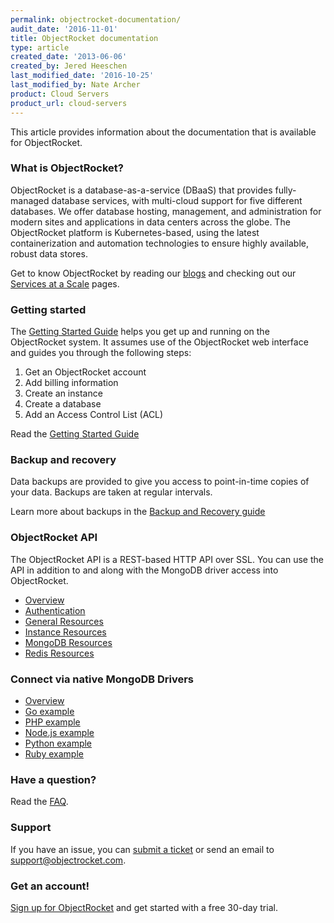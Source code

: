 ```yaml
---
permalink: objectrocket-documentation/
audit_date: '2016-11-01'
title: ObjectRocket documentation
type: article
created_date: '2013-06-06'
created_by: Jered Heeschen
last_modified_date: '2016-10-25'
last_modified_by: Nate Archer
product: Cloud Servers
product_url: cloud-servers
---
```


This article provides information about the documentation that is available for ObjectRocket.

### What is ObjectRocket?

ObjectRocket is a database-as-a-service (DBaaS) that provides fully-managed database services, with multi-cloud support for five different databases. We offer database hosting, management, and administration for modern sites and applications in data centers across the globe. The ObjectRocket platform is Kubernetes-based, using the latest containerization and automation technologies to ensure highly available, robust data stores.

Get to know ObjectRocket by reading our [blogs](https://www.objectrocket.com/blog/) and checking out our [Services at a Scale](https://www.objectrocket.com/services/) pages.

### Getting started

The [Getting Started Guide](https://objectrocket.com/docs/getting_started.html) helps you get up and
running on the ObjectRocket system. It assumes use of the ObjectRocket web interface and guides you through the following
steps:

1.  Get an ObjectRocket account
2.  Add billing information
3.  Create an instance
4.  Create a database
5.  Add an Access Control List (ACL)

Read the [Getting Started Guide](https://objectrocket.com/docs/getting_started.html)

### Backup and recovery

Data backups are provided to give you access to point-in-time
copies of your data. Backups are taken at regular intervals.

Learn more about backups in the [Backup and Recovery guide](https://objectrocket.com/docs/mongodb_backup_and_recovery.html)

### ObjectRocket API

The ObjectRocket API is a REST-based HTTP API over SSL. You can use the API in addition to and along with the MongoDB driver access into
ObjectRocket.

-  [Overview](https://objectrocket.com/docs/api_v2_getting_started.html)
-  [Authentication](https://objectrocket.com/docs/api_v2_getting_started.html#authentication)
-  [General Resources](http://objectrocket.com/docs/api_v2_general_resources.html)
-  [Instance Resources](http://objectrocket.com/docs/api_v2_instance_resources.html)
-  [MongoDB Resources](http://objectrocket.com/docs/api_v2_mongodb_resources.html)
-  [Redis Resources](http://objectrocket.com/docs/api_v2_redis_resources.html)

### Connect via native MongoDB Drivers

-   [Overview](https://objectrocket.com/docs/mongodb_connection_examples.html)
-   [Go example](https://objectrocket.com/docs/mongodb_go_examples.html)
-   [PHP example](https://objectrocket.com/docs/mongodb_go_examples.html)
-   [Node.js example](https://objectrocket.com/docs/mongodb_node_examples.html)
-   [Python example](https://objectrocket.com/docs/mongodb_python_examples.html)
-   [Ruby example](https://objectrocket.com/docs/mongodb_connection_examples.html)

### Have a question?

Read the [FAQ](https://objectrocket.com/docs/faq.html).

### Support

If you have an issue, you can [submit a ticket](https://objectrocket.zendesk.com/home) or send an
email to support@objectrocket.com.

### Get an account!

[Sign up for ObjectRocket](https://app.objectrocket.com/sign_up1) and get
started with a free 30-day trial.
